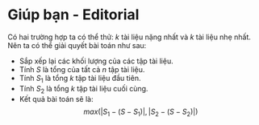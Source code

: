 # Giúp bạn - Editorial

Có hai trường hợp ta có thể thử: $k$ tài liệu nặng nhất và $k$ tài liệu nhẹ nhất. Nên ta có thể giải quyết bài toán như sau:

- Sắp xếp lại các khối lượng của các tập tài liệu.
- Tính $S$ là tổng của tất cả $n$ tập tài liệu.
- Tính $S_1$ là tổng $k$ tập tài liệu đầu tiên.
- Tính $S_2$ là tổng $k$ tập tài liệu cuối cùng.
- Kết quả bài toán sẽ là: $$max(|S_1 - (S - S_1)|, |S_2 - (S - S_2)|)$$

